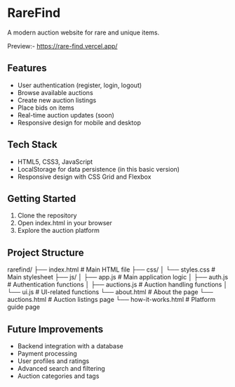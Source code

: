 # RareFind

A modern auction website for rare and unique items.

Preview:- https://rare-find.vercel.app/

## Features

- User authentication (register, login, logout)
- Browse available auctions
- Create new auction listings
- Place bids on items
- Real-time auction updates (soon)
- Responsive design for mobile and desktop

## Tech Stack

- HTML5, CSS3, JavaScript
- LocalStorage for data persistence (in this basic version)
- Responsive design with CSS Grid and Flexbox

## Getting Started

1. Clone the repository
2. Open index.html in your browser
3. Explore the auction platform

## Project Structure


rarefind/
├── index.html              # Main HTML file
├── css/
│   └── styles.css          # Main stylesheet
├── js/
│   ├── app.js              # Main application logic
│   ├── auth.js             # Authentication functions
│   ├── auctions.js         # Auction handling functions
│   └── ui.js               # UI-related functions
└── about.html              # About the page
└── auctions.html           # Auction listings page
└── how-it-works.html       # Platform guide page



## Future Improvements

- Backend integration with a database
- Payment processing
- User profiles and ratings
- Advanced search and filtering
- Auction categories and tags
